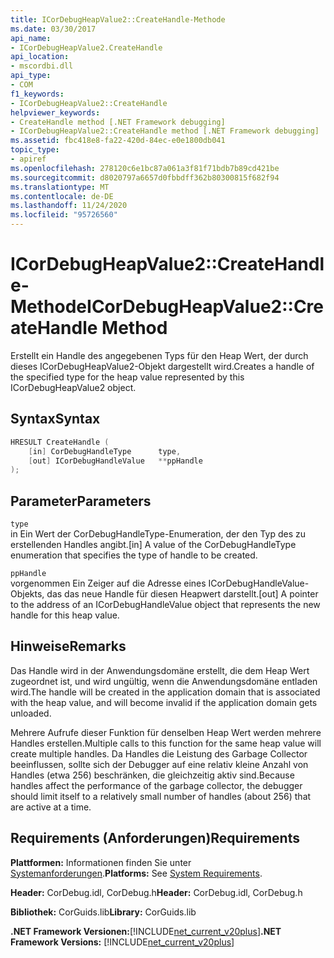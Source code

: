 ```yaml
---
title: ICorDebugHeapValue2::CreateHandle-Methode
ms.date: 03/30/2017
api_name:
- ICorDebugHeapValue2.CreateHandle
api_location:
- mscordbi.dll
api_type:
- COM
f1_keywords:
- ICorDebugHeapValue2::CreateHandle
helpviewer_keywords:
- CreateHandle method [.NET Framework debugging]
- ICorDebugHeapValue2::CreateHandle method [.NET Framework debugging]
ms.assetid: fbc418e8-fa22-420d-84ec-e0e1800db041
topic_type:
- apiref
ms.openlocfilehash: 278120c6e1bc87a061a3f81f71bdb7b89cd421be
ms.sourcegitcommit: d8020797a6657d0fbbdff362b80300815f682f94
ms.translationtype: MT
ms.contentlocale: de-DE
ms.lasthandoff: 11/24/2020
ms.locfileid: "95726560"
---
```

# <a name="icordebugheapvalue2createhandle-method"></a><span data-ttu-id="3d5a1-102">ICorDebugHeapValue2::CreateHandle-Methode</span><span class="sxs-lookup"><span data-stu-id="3d5a1-102">ICorDebugHeapValue2::CreateHandle Method</span></span>

<span data-ttu-id="3d5a1-103">Erstellt ein Handle des angegebenen Typs für den Heap Wert, der durch dieses ICorDebugHeapValue2-Objekt dargestellt wird.</span><span class="sxs-lookup"><span data-stu-id="3d5a1-103">Creates a handle of the specified type for the heap value represented by this ICorDebugHeapValue2 object.</span></span>  
  
## <a name="syntax"></a><span data-ttu-id="3d5a1-104">Syntax</span><span class="sxs-lookup"><span data-stu-id="3d5a1-104">Syntax</span></span>  
  
```cpp  
HRESULT CreateHandle (  
    [in] CorDebugHandleType      type,
    [out] ICorDebugHandleValue   **ppHandle  
);  
```  
  
## <a name="parameters"></a><span data-ttu-id="3d5a1-105">Parameter</span><span class="sxs-lookup"><span data-stu-id="3d5a1-105">Parameters</span></span>  

 `type`  
 <span data-ttu-id="3d5a1-106">in Ein Wert der CorDebugHandleType-Enumeration, der den Typ des zu erstellenden Handles angibt.</span><span class="sxs-lookup"><span data-stu-id="3d5a1-106">[in] A value of the CorDebugHandleType enumeration that specifies the type of handle to be created.</span></span>  
  
 `ppHandle`  
 <span data-ttu-id="3d5a1-107">vorgenommen Ein Zeiger auf die Adresse eines ICorDebugHandleValue-Objekts, das das neue Handle für diesen Heapwert darstellt.</span><span class="sxs-lookup"><span data-stu-id="3d5a1-107">[out] A pointer to the address of an ICorDebugHandleValue object that represents the new handle for this heap value.</span></span>  
  
## <a name="remarks"></a><span data-ttu-id="3d5a1-108">Hinweise</span><span class="sxs-lookup"><span data-stu-id="3d5a1-108">Remarks</span></span>  

 <span data-ttu-id="3d5a1-109">Das Handle wird in der Anwendungsdomäne erstellt, die dem Heap Wert zugeordnet ist, und wird ungültig, wenn die Anwendungsdomäne entladen wird.</span><span class="sxs-lookup"><span data-stu-id="3d5a1-109">The handle will be created in the application domain that is associated with the heap value, and will become invalid if the application domain gets unloaded.</span></span>  
  
 <span data-ttu-id="3d5a1-110">Mehrere Aufrufe dieser Funktion für denselben Heap Wert werden mehrere Handles erstellen.</span><span class="sxs-lookup"><span data-stu-id="3d5a1-110">Multiple calls to this function for the same heap value will create multiple handles.</span></span> <span data-ttu-id="3d5a1-111">Da Handles die Leistung des Garbage Collector beeinflussen, sollte sich der Debugger auf eine relativ kleine Anzahl von Handles (etwa 256) beschränken, die gleichzeitig aktiv sind.</span><span class="sxs-lookup"><span data-stu-id="3d5a1-111">Because handles affect the performance of the garbage collector, the debugger should limit itself to a relatively small number of handles (about 256) that are active at a time.</span></span>  
  
## <a name="requirements"></a><span data-ttu-id="3d5a1-112">Requirements (Anforderungen)</span><span class="sxs-lookup"><span data-stu-id="3d5a1-112">Requirements</span></span>  

 <span data-ttu-id="3d5a1-113">**Plattformen:** Informationen finden Sie unter [Systemanforderungen](../../get-started/system-requirements.md).</span><span class="sxs-lookup"><span data-stu-id="3d5a1-113">**Platforms:** See [System Requirements](../../get-started/system-requirements.md).</span></span>  
  
 <span data-ttu-id="3d5a1-114">**Header:** CorDebug.idl, CorDebug.h</span><span class="sxs-lookup"><span data-stu-id="3d5a1-114">**Header:** CorDebug.idl, CorDebug.h</span></span>  
  
 <span data-ttu-id="3d5a1-115">**Bibliothek:** CorGuids.lib</span><span class="sxs-lookup"><span data-stu-id="3d5a1-115">**Library:** CorGuids.lib</span></span>  
  
 <span data-ttu-id="3d5a1-116">**.NET Framework Versionen:**[!INCLUDE[net_current_v20plus](../../../../includes/net-current-v20plus-md.md)]</span><span class="sxs-lookup"><span data-stu-id="3d5a1-116">**.NET Framework Versions:** [!INCLUDE[net_current_v20plus](../../../../includes/net-current-v20plus-md.md)]</span></span>
